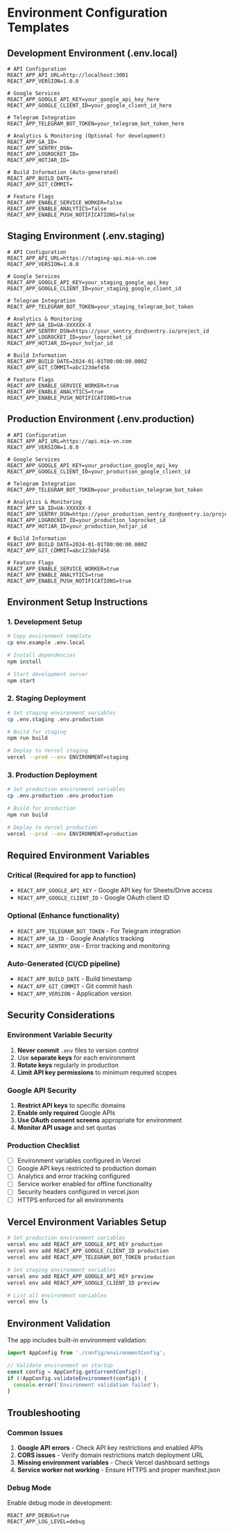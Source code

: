 # Environment Configuration Templates

## Development Environment (.env.local)
```env
# API Configuration
REACT_APP_API_URL=http://localhost:3001
REACT_APP_VERSION=1.0.0

# Google Services
REACT_APP_GOOGLE_API_KEY=your_google_api_key_here
REACT_APP_GOOGLE_CLIENT_ID=your_google_client_id_here

# Telegram Integration
REACT_APP_TELEGRAM_BOT_TOKEN=your_telegram_bot_token_here

# Analytics & Monitoring (Optional for development)
REACT_APP_GA_ID=
REACT_APP_SENTRY_DSN=
REACT_APP_LOGROCKET_ID=
REACT_APP_HOTJAR_ID=

# Build Information (Auto-generated)
REACT_APP_BUILD_DATE=
REACT_APP_GIT_COMMIT=

# Feature Flags
REACT_APP_ENABLE_SERVICE_WORKER=false
REACT_APP_ENABLE_ANALYTICS=false
REACT_APP_ENABLE_PUSH_NOTIFICATIONS=false
```

## Staging Environment (.env.staging)
```env
# API Configuration
REACT_APP_API_URL=https://staging-api.mia-vn.com
REACT_APP_VERSION=1.0.0

# Google Services
REACT_APP_GOOGLE_API_KEY=your_staging_google_api_key
REACT_APP_GOOGLE_CLIENT_ID=your_staging_google_client_id

# Telegram Integration
REACT_APP_TELEGRAM_BOT_TOKEN=your_staging_telegram_bot_token

# Analytics & Monitoring
REACT_APP_GA_ID=UA-XXXXXX-X
REACT_APP_SENTRY_DSN=https://your_sentry_dsn@sentry.io/project_id
REACT_APP_LOGROCKET_ID=your_logrocket_id
REACT_APP_HOTJAR_ID=your_hotjar_id

# Build Information
REACT_APP_BUILD_DATE=2024-01-01T00:00:00.000Z
REACT_APP_GIT_COMMIT=abc123def456

# Feature Flags
REACT_APP_ENABLE_SERVICE_WORKER=true
REACT_APP_ENABLE_ANALYTICS=true
REACT_APP_ENABLE_PUSH_NOTIFICATIONS=true
```

## Production Environment (.env.production)
```env
# API Configuration
REACT_APP_API_URL=https://api.mia-vn.com
REACT_APP_VERSION=1.0.0

# Google Services
REACT_APP_GOOGLE_API_KEY=your_production_google_api_key
REACT_APP_GOOGLE_CLIENT_ID=your_production_google_client_id

# Telegram Integration
REACT_APP_TELEGRAM_BOT_TOKEN=your_production_telegram_bot_token

# Analytics & Monitoring
REACT_APP_GA_ID=UA-XXXXXX-X
REACT_APP_SENTRY_DSN=https://your_production_sentry_dsn@sentry.io/project_id
REACT_APP_LOGROCKET_ID=your_production_logrocket_id
REACT_APP_HOTJAR_ID=your_production_hotjar_id

# Build Information
REACT_APP_BUILD_DATE=2024-01-01T00:00:00.000Z
REACT_APP_GIT_COMMIT=abc123def456

# Feature Flags
REACT_APP_ENABLE_SERVICE_WORKER=true
REACT_APP_ENABLE_ANALYTICS=true
REACT_APP_ENABLE_PUSH_NOTIFICATIONS=true
```

## Environment Setup Instructions

### 1. Development Setup
```bash
# Copy environment template
cp env.example .env.local

# Install dependencies
npm install

# Start development server
npm start
```

### 2. Staging Deployment
```bash
# Set staging environment variables
cp .env.staging .env.production

# Build for staging
npm run build

# Deploy to Vercel staging
vercel --prod --env ENVIRONMENT=staging
```

### 3. Production Deployment
```bash
# Set production environment variables
cp .env.production .env.production

# Build for production
npm run build

# Deploy to Vercel production
vercel --prod --env ENVIRONMENT=production
```

## Required Environment Variables

### Critical (Required for app to function)
- `REACT_APP_GOOGLE_API_KEY` - Google API key for Sheets/Drive access
- `REACT_APP_GOOGLE_CLIENT_ID` - Google OAuth client ID

### Optional (Enhance functionality)
- `REACT_APP_TELEGRAM_BOT_TOKEN` - For Telegram integration
- `REACT_APP_GA_ID` - Google Analytics tracking
- `REACT_APP_SENTRY_DSN` - Error tracking and monitoring

### Auto-Generated (CI/CD pipeline)
- `REACT_APP_BUILD_DATE` - Build timestamp
- `REACT_APP_GIT_COMMIT` - Git commit hash
- `REACT_APP_VERSION` - Application version

## Security Considerations

### Environment Variable Security
1. **Never commit** `.env` files to version control
2. Use **separate keys** for each environment
3. **Rotate keys** regularly in production
4. **Limit API key permissions** to minimum required scopes

### Google API Security
1. **Restrict API keys** to specific domains
2. **Enable only required** Google APIs
3. **Use OAuth consent screens** appropriate for environment
4. **Monitor API usage** and set quotas

### Production Checklist
- [ ] Environment variables configured in Vercel
- [ ] Google API keys restricted to production domain
- [ ] Analytics and error tracking configured
- [ ] Service worker enabled for offline functionality
- [ ] Security headers configured in vercel.json
- [ ] HTTPS enforced for all environments

## Vercel Environment Variables Setup

```bash
# Set production environment variables
vercel env add REACT_APP_GOOGLE_API_KEY production
vercel env add REACT_APP_GOOGLE_CLIENT_ID production
vercel env add REACT_APP_TELEGRAM_BOT_TOKEN production

# Set staging environment variables
vercel env add REACT_APP_GOOGLE_API_KEY preview
vercel env add REACT_APP_GOOGLE_CLIENT_ID preview

# List all environment variables
vercel env ls
```

## Environment Validation

The app includes built-in environment validation:

```javascript
import AppConfig from './config/environmentConfig';

// Validate environment on startup
const config = AppConfig.getCurrentConfig();
if (!AppConfig.validateEnvironment(config)) {
  console.error('Environment validation failed');
}
```

## Troubleshooting

### Common Issues
1. **Google API errors** - Check API key restrictions and enabled APIs
2. **CORS issues** - Verify domain restrictions match deployment URL
3. **Missing environment variables** - Check Vercel dashboard settings
4. **Service worker not working** - Ensure HTTPS and proper manifest.json

### Debug Mode
Enable debug mode in development:
```env
REACT_APP_DEBUG=true
REACT_APP_LOG_LEVEL=debug
```
